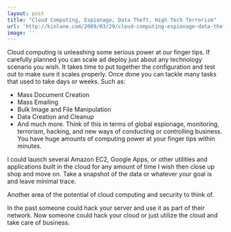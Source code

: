 ```yaml
---
layout: post
title: "Cloud Computing, Espionage, Data Theft, High Tech Terrorism"
url: 'http://kinlane.com/2009/03/29/cloud-computing-espionage-data-theft-high-tech-terrorism/'
image: ''
---
```


Cloud computing is unleashing some serious power at our finger tips. If carefully planned you can scale ad deploy just about any technology scenario you wish. It takes time to put together the configuration and test out to make sure it scales properly. Once done you can tackle many tasks that used to take days or weeks. Such as:

  * Mass Document Creation
  * Mass Emailing
  * Bulk Image and File Manipulation
  * Data Creation and Cleanup
  * And much more.
Think of this in terms of global espionage, monitoring, terrorism, hacking, and new ways of conducting or controlling business. You have huge amounts of computing power at your finger tips within minutes.

I could launch several Amazon EC2, Google Apps, or other utilities and applications built in the cloud for any amount of time I wish then close up shop and move on. Take a snapshot of the data or whatever your goal is and leave minimal trace.

Another area of the potential of cloud computing and security to think of.

In the past someone could hack your server and use it as part of their network. Now someone could hack your cloud or just utilize the cloud and take care of business.